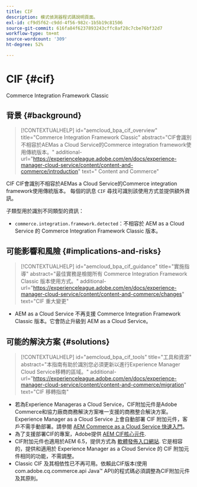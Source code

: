 ```yaml
---
title: CIF
description: 模式偵測器程式碼說明頁面。
exl-id: cf9d5f62-c9dd-4f56-982c-1b5b19c81506
source-git-commit: 616fa84f6237893243cffc8af28c7cbe76bf32d7
workflow-type: tm+mt
source-wordcount: '309'
ht-degree: 52%

---
```


# CIF {#cif}

Commerce Integration Framework Classic

## 背景 {#background}

>[!CONTEXTUALHELP]
>id="aemcloud_bpa_cif_overview"
>title="Commerce Integration Framework Classic"
>abstract="CIF會識別不相容於AEMas a Cloud Service的Commerce integration framework使用傳統版本。"
>additional-url="https://experienceleague.adobe.com/en/docs/experience-manager-cloud-service/content/content-and-commerce/introduction" text=" Content and Commerce"

CIF CIF會識別不相容於AEMas a Cloud Service的Commerce integration framework使用傳統版本。 每個的訊息 `CIF` 尋找可識別該使用方式並提供額外資訊。

子類型用於識別不同類型的資訊：

* `commerce.integration.framework.detected`：不相容於 AEM as a Cloud Service 的 Commerce Integration Framework Classic 版本。


## 可能影響和風險 {#implications-and-risks}

>[!CONTEXTUALHELP]
>id="aemcloud_bpa_cif_guidance"
>title="實施指導"
>abstract="最佳實務是檢閱所有 Commerce Integration Framework Classic 版本使用方式。"
>additional-url="https://experienceleague.adobe.com/en/docs/experience-manager-cloud-service/content/content-and-commerce/changes" text="CIF 重大變更"

* AEM as a Cloud Service 不再支援 Commerce Integration Framework Classic 版本。它會防止升級到 AEM as a Cloud Service。

## 可能的解決方案 {#solutions}

>[!CONTEXTUALHELP]
>id="aemcloud_bpa_cif_tools"
>title="工具和資源"
>abstract="本指南有助於識別您必須更新以進行Experience Manager Cloud Service移轉的區域。"
>additional-url="https://experienceleague.adobe.com/en/docs/experience-manager-cloud-service/content/content-and-commerce/migration" text="CIF 移轉指南"

* 若為Experience Manageras a Cloud Service，CIF附加元件是Adobe Commerce和協力廠商商務解決方案唯一支援的商務整合解決方案。 Experience Manager as a Cloud Service 上會自動部署 CIF 附加元件，客戶不需手動部署。請參閱 [AEM Commerce as a Cloud Service 快速入門](https://experienceleague.adobe.com/en/docs/experience-manager-cloud-service/content/content-and-commerce/storefront/getting-started)。
* 為了支援部署CIF的專案，Adobe提供 [AEM CIF核心元件](https://github.com/adobe/aem-core-cif-components).
* CIF附加元件也適用於AEM 6.5，提供方式為 [軟體發佈入口網站](https://experience.adobe.com/#/downloads/content/software-distribution/en/aem.html). 它是相容的，提供和適用於 Experience Manager as a Cloud Service 的 CIF 附加元件相同的功能，不需調整。
* Classic CIF 及其相依性已不再可用。依賴此CIF版本(使用com.adobe.cq.commerce.api Java™ API)的程式碼必須調整為CIF附加元件及其原則。
